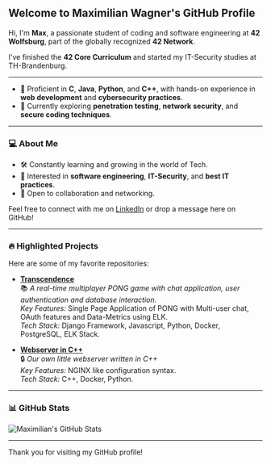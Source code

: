 ## Welcome to Maximilian Wagner's GitHub Profile
Hi, I'm **Max**, a passionate student of coding and software engineering at **42 Wolfsburg**, part of the globally recognized **42 Network**.

I've finished the **42 Core Curriculum** and started my IT-Security studies at TH-Brandenburg.

---

- 🌟 Proficient in **C**, **Java**, **Python**, and **C++**, with hands-on experience in **web development** and **cybersecurity practices**.
- 🚀 Currently exploring **penetration testing**, **network security**, and **secure coding techniques**.
  
---

### 💻 About Me
- 🛠️ Constantly learning and growing in the world of Tech.
- 🌱 Interested in **software engineering**, **IT-Security**, and **best IT practices**.
- 🤝 Open to collaboration and networking.

Feel free to connect with me on [LinkedIn](https://www.linkedin.com/in/maximilian-wagner-97886b328/) or drop a message here on GitHub!

---

### 🔥 Highlighted Projects
Here are some of my favorite repositories:

- [**Transcendence**](https://github.com/mwagner86/trungscendence)  
  📚 *A real-time multiplayer PONG game with chat application, user authentication and database interaction.*  
  *Key Features:* Single Page Application of PONG with Multi-user chat, OAuth features and Data-Metrics using ELK.  
  *Tech Stack:* Django Framework, Javascript, Python, Docker, PostgreSQL, ELK Stack.

- [**Webserver in C++**](https://github.com/mwagner86/42webserv)  
  🔒 *Our own little webserver written in C++*  
  *Key Features:* NGINX like configuration syntax.  
  *Tech Stack:* C++, Docker, Python.

---

### 📊 GitHub Stats
<!-- Optionally, add GitHub stats -->
![Maximilian's GitHub Stats](https://github-readme-stats.vercel.app/api?username=mwagner86&show_icons=true&theme=radical)

---

Thank you for visiting my GitHub profile!


<!---
mwagner86/mwagner86 is a ✨ special ✨ repository because its `README.md` (this file) appears on your GitHub profile.
You can click the Preview link to take a look at your changes.
--->
